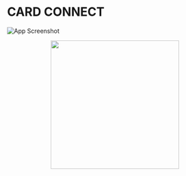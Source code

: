 # CARD CONNECT
![App Screenshot](assets/screenshot.png)
<p align="center">
  <img src="assets/ss.jpeg" width="300">
</p>
